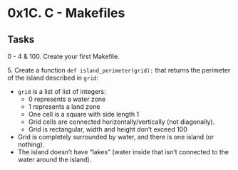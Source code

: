 <h1 class="gap">0x1C. C - Makefiles</h1>
<h2>Tasks</h2>
<p>0 - 4 & 100. Create your first Makefile.</p>
<p>5. Create a function <code>def island_perimeter(grid):</code> that returns the perimeter of the island described in <code>grid</code>:</p>
<ul>
<li><code>grid</code> is a list of list of integers:

<ul>
<li>0 represents a water zone</li>
<li>1 represents a land zone</li>
<li>One cell is a square with side length 1</li>
<li>Grid cells are connected horizontally/vertically (not diagonally). </li>
<li>Grid is rectangular, width and height don’t exceed 100</li>
</ul></li>
<li>Grid is completely surrounded by water, and there is one island (or nothing).</li>
<li>The island doesn’t have “lakes” (water inside that isn’t connected to the water around the island).</li>
</ul>
